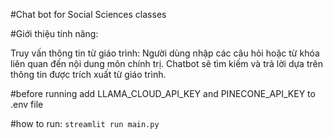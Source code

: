 #Chat bot for Social Sciences classes 

#Giới thiệu tính năng:

 Truy vấn thông tin từ giáo trình: Người dùng nhập các câu hỏi hoặc từ khóa liên quan đến nội dung môn chính trị. Chatbot sẽ tìm kiếm và trả lời dựa trên thông tin được trích xuất từ giáo trình.

#before running add LLAMA_CLOUD_API_KEY and PINECONE_API_KEY to .env file

#how to run: `streamlit run main.py`
